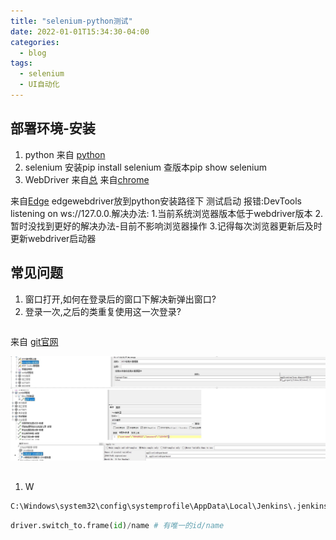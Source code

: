 ```yaml
---
title: "selenium-python测试"
date: 2022-01-01T15:34:30-04:00
categories:
  - blog
tags:
  - selenium
  - UI自动化
---
```

## 部署环境-安装
1. python
来自 [python](https://www.python.org/)
2. selenium
安装pip install selenium
查版本pip show selenium
3. WebDriver
来自[总](https://pypi.org/project/selenium/)
来自[chrome](https://chromedriver.chromium.org/downloads)

来自[Edge](https://developer.microsoft.com/en-us/microsoft-edge/tools/webdriver/)
edgewebdriver放到python安装路径下
测试启动
报错:DevTools listening on ws://127.0.0.解决办法:
1.当前系统浏览器版本低于webdriver版本
2.暂时没找到更好的解决办法-目前不影响浏览器操作
3.记得每次浏览器更新后及时更新webdriver启动器  


## 常见问题
1. 窗口打开,如何在登录后的窗口下解决新弹出窗口?
2. 登录一次,之后的类重复使用这一次登录?

```bash

```
来自 [git官网](https://git-scm.com/book/zh/v2/Git-%E5%88%86%E6%94%AF-%E5%8F%98%E5%9F%BA)

![jpg](/assets/images/jmeter用户登录.jpg)

## 
### 
1. W
```txt
C:\Windows\system32\config\systemprofile\AppData\Local\Jenkins\.jenkins\secrets\initialAdminPassword
```
```python
driver.switch_to.frame(id)/name # 有唯一的id/name
```





